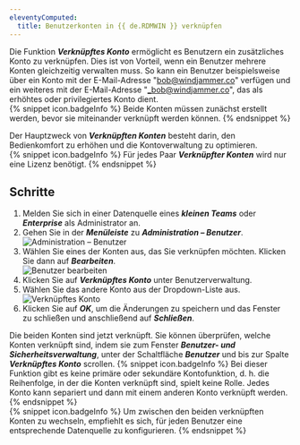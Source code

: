 ```yaml
---
eleventyComputed:
  title: Benutzerkonten in {{ de.RDMWIN }} verknüpfen
---
```

Die Funktion ***Verknüpftes Konto*** ermöglicht es Benutzern ein zusätzliches Konto zu verknüpfen. Dies ist von Vorteil, wenn ein Benutzer mehrere Konten gleichzeitig verwalten muss. So kann ein Benutzer beispielsweise über ein Konto mit der E-Mail-Adresse "bob@windjammer.co" verfügen und ein weiteres mit der E-Mail-Adresse "_bob@windjammer.co", das als erhöhtes oder privilegiertes Konto dient.  
{% snippet icon.badgeInfo %}
Beide Konten müssen zunächst erstellt werden, bevor sie miteinander verknüpft werden können.
{% endsnippet %}

Der Hauptzweck von ***Verknüpften Konten*** besteht darin, den Bedienkomfort zu erhöhen und die Kontoverwaltung zu optimieren.   
{% snippet icon.badgeInfo %}
Für jedes Paar ***Verknüpfter Konten*** wird nur eine Lizenz benötigt.
{% endsnippet %}

## Schritte

1. Melden Sie sich in einer Datenquelle eines ***kleinen Teams*** oder ***Enterprise*** als Administrator an.
1. Gehen Sie in der ***Menüleiste*** zu ***Administration – Benutzer***.  
![Administration – Benutzer](https://webdevolutions.azureedge.net/docs/de/kb/KB0073.png)  
1. Wählen Sie eines der Konten aus, das Sie verknüpfen möchten. Klicken Sie dann auf ***Bearbeiten***.  
![Benutzer bearbeiten](https://webdevolutions.azureedge.net/docs/de/kb/KB0074.png)  
1. Klicken Sie auf ***Verknüpftes Konto*** unter Benutzerverwaltung.
1. Wählen Sie das andere Konto aus der Dropdown-Liste aus.  
![Verknüpftes Konto](https://webdevolutions.azureedge.net/docs/de/kb/KB0075.png)  
1. Klicken Sie auf ***OK***, um die Änderungen zu speichern und das Fenster zu schließen und anschließend auf ***Schließen***.

Die beiden Konten sind jetzt verknüpft. Sie können überprüfen, welche Konten verknüpft sind, indem sie zum Fenster ***Benutzer- und Sicherheitsverwaltung***, unter der Schaltfläche ***Benutzer*** und bis zur Spalte ***Verknüpftes Konto*** scrollen.
{% snippet icon.badgeInfo %}
Bei dieser Funktion gibt es keine primäre oder sekundäre Kontofunktion, d. h. die Reihenfolge, in der die Konten verknüpft sind, spielt keine Rolle. Jedes Konto kann separiert und dann mit einem anderen Konto verknüpft werden.
{% endsnippet %}  
{% snippet icon.badgeInfo %}
Um zwischen den beiden verknüpften Konten zu wechseln, empfiehlt es sich, für jeden Benutzer eine entsprechende Datenquelle zu konfigurieren.
{% endsnippet %}
